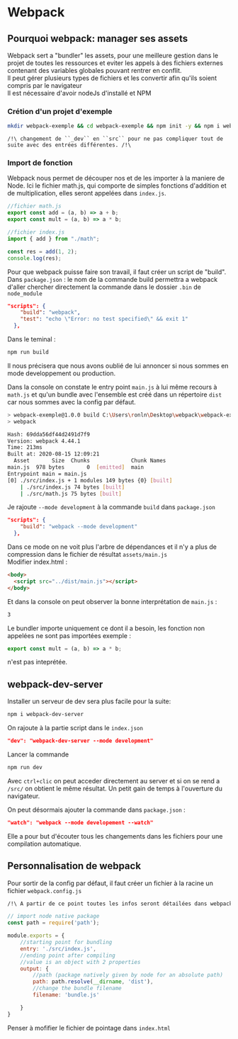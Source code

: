 # Webpack

## Pourquoi webpack: manager ses assets

Webpack sert a "bundler" les assets, pour une meilleure gestion dans le projet de toutes les ressources et eviter les appels à des fichiers externes contenant des variables globales pouvant rentrer en conflit.<br>
Il peut gérer plusieurs types de fichiers et les convertir afin qu'ils soient compris par le navigateur<br>
Il est nécessaire d'avoir nodeJs d'installé et NPM

### Crétion d'un projet d'exemple
```bash
mkdir webpack-exemple && cd webpack-exemple && npm init -y && npm i webpack webpack-cli --save-dev

```

```/!\ changement de ``_dev`` en ``src`` pour ne pas compliquer tout de suite avec des entrées différentes. /!\```

### Import de fonction

Webpack nous permet de découper nos et de les importer à la maniere de Node. Ici le fichier math.js, qui comporte de simples fonctions d'addition et de multiplication, elles seront appelées dans ``index.js``.
```js
//fichier math.js
export const add = (a, b) => a + b;
export const mult = (a, b) => a * b;

//fichier index.js
import { add } from "./math";

const res = add(1, 2);
console.log(res);
```
Pour que webpack puisse faire son travail, il faut créer un script de "build".<br>
Dans ``package.json`` :
le nom de la commande build permettra a webpack d'aller chercher directement la commande dans le dossier ``.bin`` de ``node_module``
```json
"scripts": {
    "build": "webpack",
    "test": "echo \"Error: no test specified\" && exit 1"
  },
```
Dans le teminal :
```bash
npm run build
```
Il nous précisera que nous avons oublié de lui annoncer si nous sommes en mode developpement ou production.

Dans la console on constate le entry point ``main.js`` à lui même recours à ``math.js`` et qu'un bundle avec l'ensemble est créé dans un répertoire ``dist`` car nous sommes avec la config par défaut.

```bash
> webpack-exemple@1.0.0 build C:\Users\ronln\Desktop\webpack\webpack-exemple
> webpack

Hash: 69dda56df44d2491d7f9
Version: webpack 4.44.1
Time: 213ms
Built at: 2020-08-15 12:09:21
  Asset       Size  Chunks             Chunk Names
main.js  978 bytes       0  [emitted]  main
Entrypoint main = main.js
[0] ./src/index.js + 1 modules 149 bytes {0} [built]
    | ./src/index.js 74 bytes [built]
    | ./src/math.js 75 bytes [built]
```
Je rajoute ``--mode development`` à la commande ``build`` dans ``package.json``

```json
"scripts": {
    "build": "webpack --mode development"
  },
  ```
  Dans ce mode on ne voit plus l'arbre de dépendances et il n'y a plus de compression dans le fichier de résultat ``assets/main.js``<br>
  Modifier index.html :
  ```html
<body>
    <script src="../dist/main.js"></script>
</body>
  ```
  Et dans la console on peut observer la bonne interprétation de ``main.js`` :
```bash
3
```
Le bundler importe uniquement ce dont il a besoin, les fonction non appelées ne sont pas importées
exemple : 
```js 
export const mult = (a, b) => a * b;
```
n'est pas inteprétée.

## webpack-dev-server

Installer un serveur de dev sera plus facile pour la suite:

```bash
npm i webpack-dev-server
```
On rajoute à la partie script dans le ``index.json``
```json
"dev": "webpack-dev-server --mode development"
```
Lancer la commande 
```bash
npm run dev
```
Avec ``ctrl+clic`` on peut acceder directement au server et si on se rend a ``/src/`` on obtient le même résultat. Un petit gain de temps à l'ouverture du navigateur.

On peut désormais ajouter la commande dans ``package.json`` :
```json
"watch": "webpack --mode developement --watch"
```
Elle a pour but d'écouter tous les changements dans les fichiers pour une compilation automatique.

## Personnalisation de webpack

Pour sortir de la config par défaut, il faut créer un fichier à la racine un fichier ``webpack.config.js``
<br>
```bash
/!\ A partir de ce point toutes les infos seront détailées dans webpack.config.js /!\
```
```js
// import node native package
const path = require('path');

module.exports = {
    //starting point for bundling
    entry: './src/index.js',
    //ending point after compiling
    //value is an object with 2 properties
    output: {
        //path (package natively given by node for an absolute path) 
        path: path.resolve(__dirname, 'dist'),
        //change the bundle filename
        filename: 'bundle.js'

    }
}
```
Penser à mofifier le fichier de pointage dans ``index.html``
